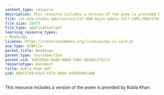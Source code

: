 ```yaml
---
content_type: resource
description: This resource includes a version of the poem is provided by Kubla Khan.
file: /ol-ocw-studio-app/courses/21l-004-major-poets-fall-2001/98ef27e962a343799b0443504b99ca88_kubla_khan.pdf
file_size: 15473
file_type: application/pdf
learning_resource_types:
- Readings
license: https://creativecommons.org/licenses/by-nc-sa/4.0/
ocw_type: OCWFile
parent_title: Readings
parent_type: CourseSection
parent_uid: 509250a3-0a02-6960-7405-481861f75c7e
resourcetype: Document
title: kubla_khan.pdf
uid: 98ef27e9-62a3-4379-9b04-43504b99ca88
---
```

This resource includes a version of the poem is provided by Kubla Khan.